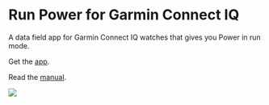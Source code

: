 # Run Power for Garmin Connect IQ

A data field app for Garmin Connect IQ watches that gives you Power in run mode.

Get the <a href="https://apps.garmin.com/en-US/apps/a054f515-576a-4a28-b8e5-87987ba737e1" target="_blank">app</a>.

Read the [manual](https://github.com/flowstatedev/ciq-runpower/wiki). 

![](https://services.garmin.com/appsLibraryBusinessServices_v0/rest/apps/a054f515-576a-4a28-b8e5-87987ba737e1/screenshots/4b26a923-4a60-402d-a97a-3392c36e2d1e "")


